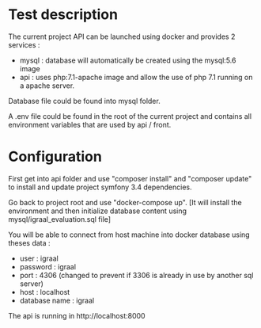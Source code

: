 # Test description


The current project API can be launched using docker and provides 2 services :

- mysql : database will automatically be created using the mysql:5.6 image
- api : uses php:7.1-apache image and allow the use of php 7.1 running on a apache server.


Database file could be found into mysql folder.

A .env file could be found in the root of the current project and contains all environment variables that are used by api / front.

# Configuration

First get into api folder and use "composer install" and "composer update" to install and update project symfony 3.4 dependencies.

Go back to project root and use "docker-compose up". [It will install the environment and then initialize database content using mysql/igraal_evaluation.sql file]

You will be able to connect from host machine into docker database using theses data :

- user : igraal
- password : igraal
- port : 4306 (changed to prevent if 3306 is already in use by another sql server)
- host : localhost
- database name : igraal

The api is running in http://localhost:8000